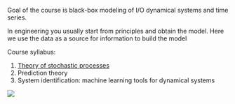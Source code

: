 
Goal of the course is black-box modeling of I/O dynamical systems and time series.

In engineering you usually start from principles and obtain the model. Here we use the data as a source for information to build the model 

Course syllabus: 

1. [Theory of stochastic processes](02.Stochastic%20process.md) 
2. Prediction theory 
3. System identification: machine learning tools for dynamical systems

![](images/Pasted%20image%2020240225170401.png)


